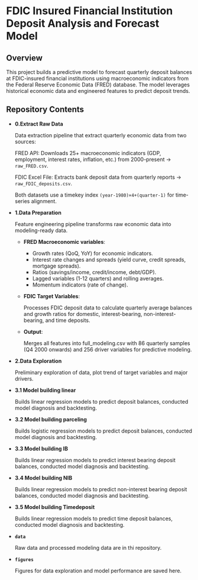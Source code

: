 # FDIC Insured Financial Institution Deposit Analysis and Forecast Model



## Overview

This project builds a predictive model to forecast quarterly 
deposit balances at FDIC-insured financial institutions using macroeconomic 
indicators from the Federal Reserve Economic Data (FRED) database. 
The model leverages historical economic data and engineered features to predict deposit trends.


## Repository Contents
-  **0.Extract Raw Data**

    Data extraction pipeline that extract quarterly economic data from two sources:

    FRED API: Downloads 25+ macroeconomic indicators (GDP, employment, interest rates, inflation, etc.) from 2000-present → `raw_FRED.csv`.
    
    FDIC Excel File: Extracts bank deposit data from quarterly reports → `raw_FDIC_deposits.csv`.
    
    Both datasets use a timekey index `(year-1980)×4+(quarter-1)` for time-series alignment.


- **1.Data Preparation**

    Feature engineering pipeline transforms raw economic data into modeling-ready data.
  - **FRED Macroeconomic variables**:
    
      - Growth rates (QoQ, YoY) for economic indicators.
      - Interest rate changes and spreads (yield curve, credit spreads, mortgage spreads).
      - Ratios (savings/income, credit/income, debt/GDP).
      - Lagged variables (1-12 quarters) and rolling averages.
      - Momentum indicators (rate of change).
    
  - **FDIC Target Variables**: 

      Processes FDIC deposit data to calculate quarterly average balances and growth ratios for domestic, 
  interest-bearing, non-interest-bearing, and time deposits.
    
  - **Output**:

      Merges all features into full_modeling.csv with 86 quarterly samples (Q4 2000 onwards) 
  and 256 driver variables for predictive modeling.


- **2.Data Exploration**

    Preliminary exploration of data, plot trend of target variables and major drivers.


- **3.1 Model building linear**
    
    Builds linear regression models to predict deposit balances, conducted model diagnosis and backtesting.


- **3.2 Model building parceling**

    Builds logistic regression models to predict deposit balances, conducted model diagnosis and backtesting.


- **3.3 Model building IB**

    Builds linear regression models to predict interest bearing deposit balances, conducted model diagnosis and backtesting.


- **3.4 Model building NIB**

    Builds linear regression models to predict non-interest bearing deposit balances, conducted model diagnosis and backtesting.


- **3.5 Model building Timedeposit**

    Builds linear regression models to predict time deposit balances, conducted model diagnosis and backtesting.


- **`data`**

    Raw data and processed modeling data are in thi repository.

- **`figures`**

    Figures for data exploration and model performance are saved here.